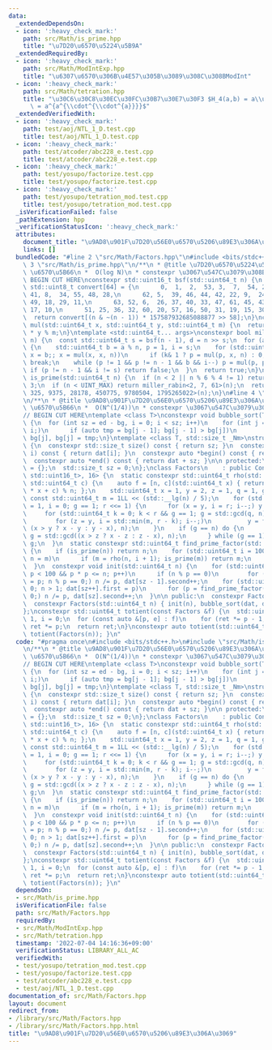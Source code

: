 ```yaml
---
data:
  _extendedDependsOn:
  - icon: ':heavy_check_mark:'
    path: src/Math/is_prime.hpp
    title: "\u7D20\u6570\u5224\u5B9A"
  _extendedRequiredBy:
  - icon: ':heavy_check_mark:'
    path: src/Math/ModIntExp.hpp
    title: "\u6307\u6570\u306B\u4E57\u305B\u3089\u308C\u308BModInt"
  - icon: ':heavy_check_mark:'
    path: src/Math/tetration.hpp
    title: "\u30C6\u30C8\u30EC\u30FC\u30B7\u30E7\u30F3 $H_4(a,b) = a\\upuparrows b\
      \ = a^{a^{\\cdot^{\\cdot^{a}}}}$"
  _extendedVerifiedWith:
  - icon: ':heavy_check_mark:'
    path: test/aoj/NTL_1_D.test.cpp
    title: test/aoj/NTL_1_D.test.cpp
  - icon: ':heavy_check_mark:'
    path: test/atcoder/abc228_e.test.cpp
    title: test/atcoder/abc228_e.test.cpp
  - icon: ':heavy_check_mark:'
    path: test/yosupo/factorize.test.cpp
    title: test/yosupo/factorize.test.cpp
  - icon: ':heavy_check_mark:'
    path: test/yosupo/tetration_mod.test.cpp
    title: test/yosupo/tetration_mod.test.cpp
  _isVerificationFailed: false
  _pathExtension: hpp
  _verificationStatusIcon: ':heavy_check_mark:'
  attributes:
    document_title: "\u9AD8\u901F\u7D20\u56E0\u6570\u5206\u89E3\u306A\u3069"
    links: []
  bundledCode: "#line 2 \"src/Math/Factors.hpp\"\n#include <bits/stdc++.h>\n#line\
    \ 3 \"src/Math/is_prime.hpp\"\n/**\n * @title \u7D20\u6570\u5224\u5B9A\n * @category\
    \ \u6570\u5B66\n *  O(log N)\n * constexpr \u3067\u547C\u3079\u308B\n */\n\n//\
    \ BEGIN CUT HERE\nconstexpr std::uint16_t bsf(std::uint64_t n) {\n  constexpr\
    \ std::uint8_t convert[64] = {\n      0,  1,  2,  53, 3,  7,  54, 27, 4,  38,\
    \ 41, 8,  34, 55, 48, 28,\n      62, 5,  39, 46, 44, 42, 22, 9,  24, 35, 59, 56,\
    \ 49, 18, 29, 11,\n      63, 52, 6,  26, 37, 40, 33, 47, 61, 45, 43, 21, 23, 58,\
    \ 17, 10,\n      51, 25, 36, 32, 60, 20, 57, 16, 50, 31, 19, 15, 30, 14, 13, 12};\n\
    \  return convert[(n & ~(n - 1)) * 157587932685088877 >> 58];\n}\nconstexpr std::uint64_t\
    \ mul(std::uint64_t x, std::uint64_t y, std::uint64_t m) {\n  return (__uint128_t)x\
    \ * y % m;\n}\ntemplate <std::uint64_t... args>\nconstexpr bool miller_rabin(std::uint64_t\
    \ n) {\n  const std::uint64_t s = bsf(n - 1), d = n >> s;\n  for (auto a : {args...})\
    \ {\n    std::uint64_t b = a % n, p = 1, i = s;\n    for (std::uint64_t k = d,\
    \ x = b;; x = mul(x, x, n))\n      if (k& 1 ? p = mul(p, x, n) : 0; !(k >>= 1))\
    \ break;\n    while (p != 1 && p != n - 1 && b && i--) p = mul(p, p, n);\n   \
    \ if (p != n - 1 && i != s) return false;\n  }\n  return true;\n}\nconstexpr bool\
    \ is_prime(std::uint64_t n) {\n  if (n < 2 || n % 6 % 4 != 1) return (n | 1) ==\
    \ 3;\n  if (n < UINT_MAX) return miller_rabin<2, 7, 61>(n);\n  return miller_rabin<2,\
    \ 325, 9375, 28178, 450775, 9780504, 1795265022>(n);\n}\n#line 4 \"src/Math/Factors.hpp\"\
    \n/**\n * @title \u9AD8\u901F\u7D20\u56E0\u6570\u5206\u89E3\u306A\u3069\n * @category\
    \ \u6570\u5B66\n *  O(N^(1/4))\n * constexpr \u3067\u547C\u3079\u308B\n */\n\n\
    // BEGIN CUT HERE\ntemplate <class T>\nconstexpr void bubble_sort(T *bg, T *ed)\
    \ {\n  for (int sz = ed - bg, i = 0; i < sz; i++)\n    for (int j = sz; --j >\
    \ i;)\n      if (auto tmp = bg[j - 1]; bg[j - 1] > bg[j])\n        bg[j - 1] =\
    \ bg[j], bg[j] = tmp;\n}\ntemplate <class T, std::size_t _Nm>\nstruct ConstexprArray\
    \ {\n  constexpr std::size_t size() const { return sz; }\n  constexpr auto &operator[](int\
    \ i) const { return dat[i]; }\n  constexpr auto *begin() const { return dat; }\n\
    \  constexpr auto *end() const { return dat + sz; }\n\n protected:\n  T dat[_Nm]\
    \ = {};\n  std::size_t sz = 0;\n};\nclass Factors\n    : public ConstexprArray<std::pair<std::uint64_t,\
    \ std::uint16_t>, 16> {\n  static constexpr std::uint64_t rho(std::uint64_t n,\
    \ std::uint64_t c) {\n    auto f = [n, c](std::uint64_t x) { return ((__uint128_t)x\
    \ * x + c) % n; };\n    std::uint64_t x = 1, y = 2, z = 1, q = 1, g = 1;\n   \
    \ const std::uint64_t m = 1LL << (std::__lg(n) / 5);\n    for (std::uint64_t r\
    \ = 1, i = 0; g == 1; r <<= 1) {\n      for (x = y, i = r; i--;) y = f(y);\n \
    \     for (std::uint64_t k = 0; k < r && g == 1; g = std::gcd(q, n), k += m)\n\
    \        for (z = y, i = std::min(m, r - k); i--;)\n          y = f(y), q = mul(q,\
    \ (x > y ? x - y : y - x), n);\n    }\n    if (g == n) do {\n        z = f(z),\
    \ g = std::gcd((x > z ? x - z : z - x), n);\n      } while (g == 1);\n    return\
    \ g;\n  }\n  static constexpr std::uint64_t find_prime_factor(std::uint64_t n)\
    \ {\n    if (is_prime(n)) return n;\n    for (std::uint64_t i = 100, m = 0; i--;\
    \ n = m)\n      if (m = rho(n, i + 1); is_prime(m)) return m;\n    return 0;\n\
    \  }\n  constexpr void init(std::uint64_t n) {\n    for (std::uint64_t p = 2;\
    \ p < 100 && p * p <= n; p++)\n      if (n % p == 0)\n        for (dat[sz++].first\
    \ = p; n % p == 0;) n /= p, dat[sz - 1].second++;\n    for (std::uint64_t p =\
    \ 0; n > 1; dat[sz++].first = p)\n      for (p = find_prime_factor(n); n % p ==\
    \ 0;) n /= p, dat[sz].second++;\n  }\n\n public:\n  constexpr Factors() = default;\n\
    \  constexpr Factors(std::uint64_t n) { init(n), bubble_sort(dat, dat + sz); }\n\
    };\nconstexpr std::uint64_t totient(const Factors &f) {\n  std::uint64_t ret =\
    \ 1, i = 0;\n  for (const auto &[p, e] : f)\n    for (ret *= p - 1, i = e; --i;)\
    \ ret *= p;\n  return ret;\n}\nconstexpr auto totient(std::uint64_t n) { return\
    \ totient(Factors(n)); }\n"
  code: "#pragma once\n#include <bits/stdc++.h>\n#include \"src/Math/is_prime.hpp\"\
    \n/**\n * @title \u9AD8\u901F\u7D20\u56E0\u6570\u5206\u89E3\u306A\u3069\n * @category\
    \ \u6570\u5B66\n *  O(N^(1/4))\n * constexpr \u3067\u547C\u3079\u308B\n */\n\n\
    // BEGIN CUT HERE\ntemplate <class T>\nconstexpr void bubble_sort(T *bg, T *ed)\
    \ {\n  for (int sz = ed - bg, i = 0; i < sz; i++)\n    for (int j = sz; --j >\
    \ i;)\n      if (auto tmp = bg[j - 1]; bg[j - 1] > bg[j])\n        bg[j - 1] =\
    \ bg[j], bg[j] = tmp;\n}\ntemplate <class T, std::size_t _Nm>\nstruct ConstexprArray\
    \ {\n  constexpr std::size_t size() const { return sz; }\n  constexpr auto &operator[](int\
    \ i) const { return dat[i]; }\n  constexpr auto *begin() const { return dat; }\n\
    \  constexpr auto *end() const { return dat + sz; }\n\n protected:\n  T dat[_Nm]\
    \ = {};\n  std::size_t sz = 0;\n};\nclass Factors\n    : public ConstexprArray<std::pair<std::uint64_t,\
    \ std::uint16_t>, 16> {\n  static constexpr std::uint64_t rho(std::uint64_t n,\
    \ std::uint64_t c) {\n    auto f = [n, c](std::uint64_t x) { return ((__uint128_t)x\
    \ * x + c) % n; };\n    std::uint64_t x = 1, y = 2, z = 1, q = 1, g = 1;\n   \
    \ const std::uint64_t m = 1LL << (std::__lg(n) / 5);\n    for (std::uint64_t r\
    \ = 1, i = 0; g == 1; r <<= 1) {\n      for (x = y, i = r; i--;) y = f(y);\n \
    \     for (std::uint64_t k = 0; k < r && g == 1; g = std::gcd(q, n), k += m)\n\
    \        for (z = y, i = std::min(m, r - k); i--;)\n          y = f(y), q = mul(q,\
    \ (x > y ? x - y : y - x), n);\n    }\n    if (g == n) do {\n        z = f(z),\
    \ g = std::gcd((x > z ? x - z : z - x), n);\n      } while (g == 1);\n    return\
    \ g;\n  }\n  static constexpr std::uint64_t find_prime_factor(std::uint64_t n)\
    \ {\n    if (is_prime(n)) return n;\n    for (std::uint64_t i = 100, m = 0; i--;\
    \ n = m)\n      if (m = rho(n, i + 1); is_prime(m)) return m;\n    return 0;\n\
    \  }\n  constexpr void init(std::uint64_t n) {\n    for (std::uint64_t p = 2;\
    \ p < 100 && p * p <= n; p++)\n      if (n % p == 0)\n        for (dat[sz++].first\
    \ = p; n % p == 0;) n /= p, dat[sz - 1].second++;\n    for (std::uint64_t p =\
    \ 0; n > 1; dat[sz++].first = p)\n      for (p = find_prime_factor(n); n % p ==\
    \ 0;) n /= p, dat[sz].second++;\n  }\n\n public:\n  constexpr Factors() = default;\n\
    \  constexpr Factors(std::uint64_t n) { init(n), bubble_sort(dat, dat + sz); }\n\
    };\nconstexpr std::uint64_t totient(const Factors &f) {\n  std::uint64_t ret =\
    \ 1, i = 0;\n  for (const auto &[p, e] : f)\n    for (ret *= p - 1, i = e; --i;)\
    \ ret *= p;\n  return ret;\n}\nconstexpr auto totient(std::uint64_t n) { return\
    \ totient(Factors(n)); }\n"
  dependsOn:
  - src/Math/is_prime.hpp
  isVerificationFile: false
  path: src/Math/Factors.hpp
  requiredBy:
  - src/Math/ModIntExp.hpp
  - src/Math/tetration.hpp
  timestamp: '2022-07-04 14:16:36+09:00'
  verificationStatus: LIBRARY_ALL_AC
  verifiedWith:
  - test/yosupo/tetration_mod.test.cpp
  - test/yosupo/factorize.test.cpp
  - test/atcoder/abc228_e.test.cpp
  - test/aoj/NTL_1_D.test.cpp
documentation_of: src/Math/Factors.hpp
layout: document
redirect_from:
- /library/src/Math/Factors.hpp
- /library/src/Math/Factors.hpp.html
title: "\u9AD8\u901F\u7D20\u56E0\u6570\u5206\u89E3\u306A\u3069"
---
```

